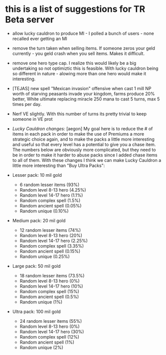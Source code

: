 # this is a list of suggestions for TR Beta server

* allow lucky cauldron to produce MI - I polled a bunch of users - none recalled ever getting an MI
* remove the turn taken when selling items.  If someone zeros your geld currently - you geld crash when you sell items.  Makes it difficult.
* remove one hero type cap.  I realize this would likely be a big undertaking so not optimiztic this is feasible.  With lucky cauldron being so different in nature - alowing more than one hero would make it interesting.
* [TEJAS] new spell "Mexican invasion" offensive when cast 1 mill NP worth of starving peasants invade your kingdom, farms produce 20% better, White ultimate replacing miracle 250 mana to cast 5 turns, max 5 times per day.
* Nerf VE slightly.  With this number of turns its pretty trivial to keep someone in VE prot

* *Lucky Cauldron changes:*
[aegon]
My goal here is to reduce the # of items in each pack in order to make the use of Premiums a more strategic choice again, and to make the packs a little more interesting and useful so that every level has a potential to give you a chase item. The numbers below are obviously more complicated, but they need to be in order to make it harder to abuse packs since I added chase items to all of them. With these changes I think we can make Lucky Cauldron a little more interesting than "Buy Ultra Packs":

* Lesser pack: 10 mil gold
  * 6 random lesser items (93%)
  * Random level 8-13 hero (4.25%)
  * Random level 14-17 hero (1.1%)
  * Random complex spell (1.5%)
  * Random ancient spell (0.05%)
  * Random unique (0.10%)

* Medium pack: 20 mil gold
  * 12 random lesser items (74%)
  * Random level 8-13 hero (20%)
  * Random level 14-17 hero (2.25%)
  * Random complex spell (3.35%)
  * Random ancient spell (0.15%)
  * Random unique (0.25%)

* Large pack: 50 mil gold
  * 18 random lesser items (73.5%)
  * Random level 8-13 hero (0%)
  * Random level 14-17 hero (10%)
  * Random complex spell (15%)
  * Random ancient spell (0.5%)
  * Random unique (1%)

* Ultra pack: 100 mil gold
  * 24 random lesser items (55%)
  * Random level 8-13 hero (0%)
  * Random level 14-17 hero (30%)
  * Random complex spell (12%)
  * Random ancient spell (1%)
  * Random unique (2%)
